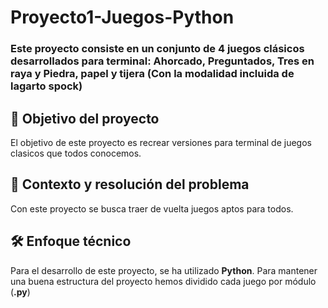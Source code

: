 # Proyecto1-Juegos-Python   

### Este proyecto consiste en un conjunto de 4 juegos clásicos desarrollados para terminal: **Ahorcado**, **Preguntados**, **Tres en raya** y **Piedra, papel y tijera** (Con la modalidad incluida de lagarto spock)

## 🎯 Objetivo del proyecto

El objetivo de este proyecto es recrear versiones para terminal de juegos clasicos que todos conocemos.

## 🧠 Contexto y resolución del problema

Con este proyecto se busca traer de vuelta juegos aptos para todos.

## 🛠️ Enfoque técnico

Para el desarrollo de este proyecto, se ha utilizado **Python**. Para mantener una buena estructura del proyecto hemos dividido cada juego por módulo (**.py**)